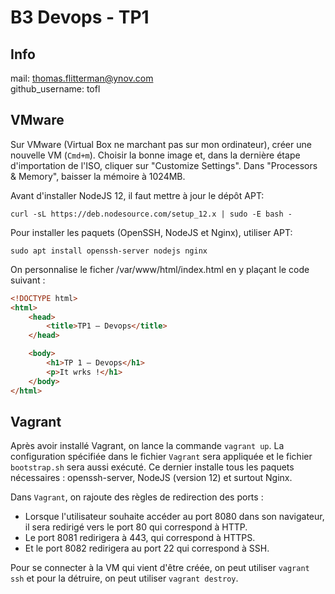 # B3 Devops - TP1

## Info
mail: thomas.flitterman@ynov.com  
github_username: tofl

## VMware
Sur VMware (Virtual Box ne marchant pas sur mon ordinateur), créer une nouvelle VM (`Cmd+m`). Choisir la bonne image et, dans la dernière étape d'importation de l'ISO, cliquer sur "Customize Settings". Dans "Processors & Memory", baisser la mémoire à 1024MB.

Avant d'installer NodeJS 12, il faut mettre à jour le dépôt APT:

```
curl -sL https://deb.nodesource.com/setup_12.x | sudo -E bash -
```


Pour installer les paquets (OpenSSH, NodeJS et Nginx), utiliser APT:

```
sudo apt install openssh-server nodejs nginx
```

On personnalise le ficher /var/www/html/index.html en y plaçant le code suivant :

```html
<!DOCTYPE html>
<html>
    <head>
        <title>TP1 — Devops</title>
    </head>

    <body>
        <h1>TP 1 — Devops</h1>
        <p>It wrks !</h1>
    </body>
</html>
```

## Vagrant

Après avoir installé Vagrant, on lance la commande `vagrant up`. La configuration spécifiée dans le fichier `Vagrant` sera appliquée et le fichier `bootstrap.sh` sera aussi exécuté. Ce dernier installe tous les paquets nécessaires : openssh-server, NodeJS (version 12) et surtout Nginx.

Dans `Vagrant`, on rajoute des règles de redirection des ports :

- Lorsque l'utilisateur souhaite accéder au port 8080 dans son navigateur, il sera redirigé vers le port 80 qui correspond à HTTP.
- Le port 8081 redirigera à 443, qui correspond à HTTPS.
- Et le port 8082 redirigera au port 22 qui correspond à SSH.

Pour se connecter à la VM qui vient d'être créée, on peut utiliser `vagrant ssh` et pour la détruire, on peut utiliser `vagrant destroy`.